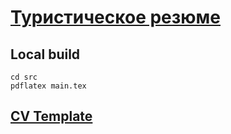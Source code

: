 

# [Туристическое резюме](https://github.com/Sapfir0/CV/releases/latest/download/tourist_cv.pdf) 



## Local build
    cd src
    pdflatex main.tex

## [CV Template](https://github.com/fizixmastr/CV-Resume)